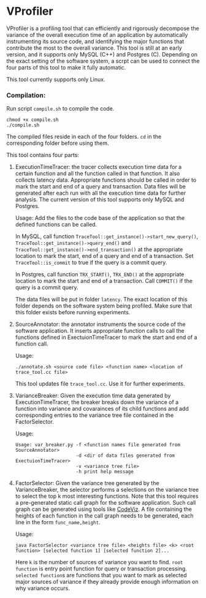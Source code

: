 # VProfiler

VProfiler is a profiling tool that can efficiently and rigorously decompose the variance of the overall execution time of an application by automatically instrumenting its source code, and identifying the major functions that contribute the most to the overall variance. This tool is still at an early version, and it supports only MySQL (C++) and Postgres (C). Depending on the exact setting of the software system, a scrpt can be used to connect the four parts of this tool to make it fully automatic.

This tool currently supports only Linux.

### Compilation:
Run script `compile.sh` to compile the code.
```
chmod +x compile.sh
./compile.sh
```
The compiled files reside in each of the four folders. `cd` in the corresponding folder before using them.

This tool contains four parts:

1. ExecutionTimeTracer: the tracer collects execution time data for a certain function and all the function called in that function. It also collects latency data. Appropriate functions should be called in order to mark the start and end of a query and transaction. Data files will be generated after each run with all the execution time data for further analysis. The current version of this tool supports only MySQL and Postgres. 

   Usage: Add the files to the code base of the application so that the defined functions can be called.

   In MySQL, call function `TraceTool::get_instance()->start_new_query()`, `TraceTool::get_instance()->query_end()` and `TraceTool::get_instance()->end_transaction()` at the appropriate location to mark the start, end of a query and end of a transaction. Set `TraceTool::is_commit` to true if the query is a commit query.

   In Postgres, call function `TRX_START()`, `TRX_END()` at the appropriate location to mark the start and end of a transaction. Call `COMMIT()` if the query is a commit query.

   The data files will be put in folder `latency`. The exact location of this folder depends on the software system being profiled. Make sure that this folder exists before running experiments.

2. SourceAnnotator: the annotator instruments the source code of the software application. It inserts appropriate function calls to call the functions defined in ExectuionTimeTracer to mark the start and end of a function call.

   Usage:
   ```
   ./annotate.sh <source code file> <function name> <location of trace_tool.cc file>
   ```

   This tool updates file `trace_tool.cc`. Use it for further experiments.

3. VarianceBreaker: Given the execution time data generated by ExecutionTimeTracer, the breaker breaks down the variance of a function into variance and covarainces of its child functions and add corresponding entries to the variance tree file contained in the FactorSelector.

   Usage:
   ```
   Usage: var_breaker.py -f <function names file generated from SourceAnnotator>
                         -d <dir of data files generated from ExectuionTimeTracer>
                         -v <variance tree file>
                         -h print help message
   ```

4. FactorSelector: Given the variance tree generated by the VarianceBreaker, the selector performs a selections on the variance tree to select the top k most interesting functions. Note that this tool requires a pre-generated static call graph for the software application. Such call graph can be generated using tools like [CodeViz](http://www.csn.ul.ie/~mel/projects/codeviz/). A file containing the heights of each function in the call graph needs to be generated, each line in the form `func_name,height`.

   Usage:
   ```
   java FactorSelector <variance tree file> <heights file> <k> <root function> [selected function 1] [selected function 2]...
   ```

   Here `k` is the number of sources of variance you want to find. `root function` is entry point function for query or transaction processing. `selected function`s are functions that you want to mark as selected major sources of variance if they already provide enough information on why variance occurs.
